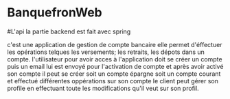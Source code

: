 # BanquefronWeb
#L'api la partie backend est fait avec spring

c'est une application de gestion de compte bancaire elle permet d'éffectuer les opérations telques les versements; les retraits, les dépots dans un compte.
l'utilisateur pour avoir acces à l'application doit se créer un compte puis un email lui est envoyé pour l'activation de compte
et après avoir activé son compte il peut se créer soit un compte épargne soit un compte courant et effectué différentes oppérations sur son compte
le client peut gérer son profile en effectuant toute les modifications qu'il veut sur son profil.



